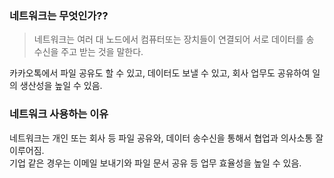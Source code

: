 ### 네트워크는 무엇인가?? 


> 네트워크는 여러 대 노드에서 컴퓨터또는 장치들이 연결되어 서로 데이터를 송 수신을 주고 받는 것을 말한다.
<p>
  카카오톡에서 파일 공유도 할 수 있고, 데이터도 보낼 수 있고, 회사 업무도 공유하여 일의 생산성을 높일 수 있음. </br>
</p>

### 네트워크 사용하는 이유 
<p>
  네트워크는 개인 또는 회사 등 파일 공유와, 데이터 송수신을 통해서 협업과 의사소통 잘 이루어짐. </br>
  기업 같은 경우는 이메일 보내기와 파일 문서 공유 등 업무 효율성을 높일 수 있음.     
</p>




